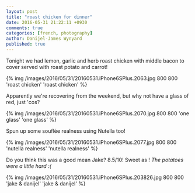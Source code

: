 ```yaml
---
layout: post
title: "roast chicken for dinner"
date: 2016-05-31 21:22:11 +0930
comments: true
categories: [french, photography]
author: Danijel-James Wynyard
published: true
---
```

Tonight we had lemon, garlic and herb roast chicken with middle bacon to cover served with roast potato and carrot!

{% img /images/2016/05/31/20160531.iPhone6SPlus.2063.jpg 800 800 'roast chicken' 'roast chicken' %}

Apparently we're recovering from the weekend, but why not have a glass of red, just 'cos?

{% img /images/2016/05/31/20160531.iPhone6SPlus.2070.jpg 800 800 'one glass' 'one glass' %}

Spun up some souflée realness using Nutella too!

{% img /images/2016/05/31/20160531.iPhone6SPlus.2077.jpg 800 800 'nutella realness' 'nutella realness' %}

Do you think this was a good mean Jake? 8.5/10! Sweet as ! _The potatoes were a little hard :(_

{% img /images/2016/05/31/20160531.iPhone6SPlus.203826.jpg 800 800 'jake & danijel' 'jake & danijel' %}